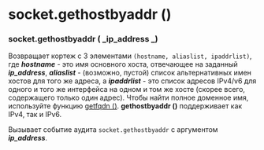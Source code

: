 # socket.gethostbyaddr ()

### socket.gethostbyaddr ( _ip\_address _)

Возвращает кортеж с 3 элементами `(hostname, aliaslist, ipaddrlist)`, где _**hostname**_ - это имя основного хоста, отвечающее на заданный _**ip\_address**_, _**aliaslist**_ - (возможно, пустой) список альтернативных имен хостов для того же адреса, а _**ipaddrlist**_ - это список адресов IPv4/v6 для одного и того же интерфейса на одном и том же хосте (скорее всего, содержащего только один адрес). Чтобы найти полное доменное имя, используйте функцию [getfqdn ()](socket.getfqdn.md). **gethostbyaddr ()** поддерживает как IPv4, так и IPv6.

Вызывает событие аудита `socket.gethostbyaddr` с аргументом _**ip\_address**_.
